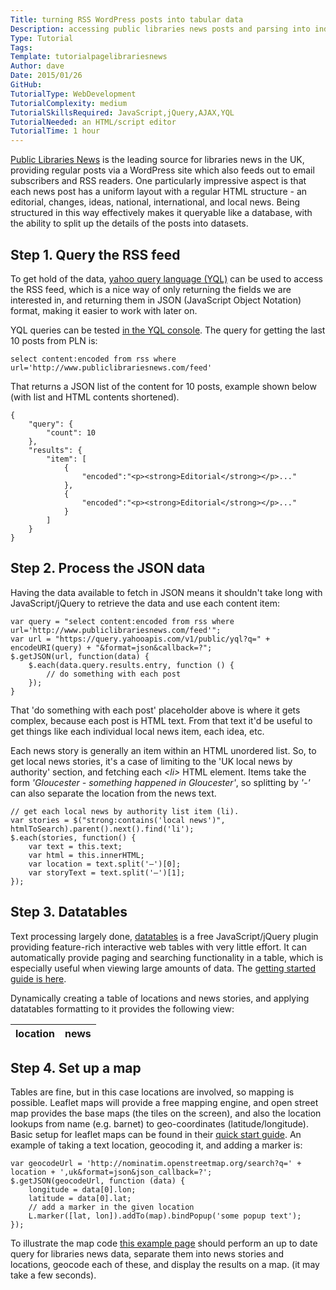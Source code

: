 ```yaml
---
Title: turning RSS WordPress posts into tabular data
Description: accessing public libraries news posts and parsing into individual news items
Type: Tutorial
Tags: 
Template: tutorialpagelibrariesnews
Author: dave
Date: 2015/01/26
GitHub: 
TutorialType: WebDevelopment
TutorialComplexity: medium
TutorialSkillsRequired: JavaScript,jQuery,AJAX,YQL 
TutorialNeeded: an HTML/script editor
TutorialTime: 1 hour
---
```


[Public Libraries News](http://www.publiclibrariesnews.com/) is the leading source for libraries news in the UK, providing regular posts via a WordPress site which also feeds out to email subscribers and RSS readers.  One particularly impressive aspect is that each news post has a uniform layout with a regular HTML structure - an editorial, changes, ideas, national, international, and local news.  Being structured in this way effectively makes it queryable like a database, with the ability to split up the details of the posts into datasets.

Step 1. Query the RSS feed
--------------------------

To get hold of the data, [yahoo query language (YQL)](https://developer.yahoo.com/yql/) can be used to access the RSS feed, which is a nice way of only returning the fields we are interested in, and returning them in JSON (JavaScript Object Notation) format, making it easier to work with later on.

YQL queries can be tested [in the YQL console](https://developer.yahoo.com/yql/console/).  The query for getting the last 10 posts from PLN is:

<pre class="prettyprint linenums"><code>select content:encoded from rss where url='http://www.publiclibrariesnews.com/feed'</code></pre>

That returns a JSON list of the content for 10 posts, example shown below (with list and HTML contents shortened).

<pre class="prettyprint linenums"><code>{
    "query": {
        "count": 10
    },
    "results": {
        "item": [
            {
                "encoded":"&lt;p&gt;&lt;strong&gt;Editorial&lt;/strong&gt;&lt;/p&gt;..."
            },
            {
                "encoded":"&lt;p&gt;&lt;strong&gt;Editorial&lt;/strong&gt;&lt;/p&gt;..."
            }
        ]
    }
}</code></pre>

Step 2. Process the JSON data
-----------------------------

Having the data available to fetch in JSON means it shouldn't take long with JavaScript/jQuery to retrieve the data and use each content item:

<pre class="prettyprint linenums"><code>var query = "select content:encoded from rss where url='http://www.publiclibrariesnews.com/feed'";
var url = "https://query.yahooapis.com/v1/public/yql?q=" + encodeURI(query) + "&format=json&callback=?";
$.getJSON(url, function(data) {
    $.each(data.query.results.entry, function () {
        // do something with each post
    });
}</code></pre>

That 'do something with each post' placeholder above is where it gets complex, because each post is HTML text.  From that text it'd be useful to get things like each individual local news item, each idea, etc.

Each news story is generally an item within an HTML unordered list.  So, to get local news stories, it's a case of limiting to the 'UK local news by authority' section, and fetching each *&lt;li&gt;* HTML element.  Items take the form *'Gloucester - something happened in Gloucester'*, so splitting by *'-'* can also separate the location from the news text.

<pre class="prettyprint linenums"><code>// get each local news by authority list item (li).
var stories = $("strong:contains('local news')", htmlToSearch).parent().next().find('li');
$.each(stories, function() {
    var text = this.text;
    var html = this.innerHTML;
    var location = text.split('–')[0];
    var storyText = text.split('–')[1];
});</code></pre>

Step 3. Datatables
------------------

Text processing largely done, [datatables](https://www.datatables.net/) is a free JavaScript/jQuery plugin providing feature-rich interactive web tables with very little effort.  It can automatically provide paging and searching functionality in a table, which is especially useful when viewing large amounts of data.  The [getting started guide is here](https://www.datatables.net/manual/installation).

Dynamically creating a table of locations and news stories, and applying datatables formatting to it provides the following view:

<table id="tblLibraryNews" class="table table-striped table-condensed">
<thead>
<tr>
<th>location</th>
<th>news</th>
</tr>
</thead>
<tbody>
</tbody>
</table>

Step 4. Set up a map
--------------------

Tables are fine, but in this case locations are involved, so mapping is possible.  Leaflet maps will provide a free mapping engine, and open street map provides the base maps (the tiles on the screen), and also the location lookups from name (e.g. barnet) to geo-coordinates (latitude/longitude).  Basic setup for leaflet maps can be found in their [quick start guide](http://leafletjs.com/examples/quick-start.html).  An example of taking a text location, geocoding it, and adding a marker is:

<pre class="prettyprint linenums"><code>var geocodeUrl = 'http://nominatim.openstreetmap.org/search?q=' + location + ',uk&format=json&json_callback=?';
$.getJSON(geocodeUrl, function (data) {
    longitude = data[0].lon;
    latitude = data[0].lat;
    // add a marker in the given location
    L.marker([lat, lon]).addTo(map).bindPopup('some popup text');
});</code></pre>

To illustrate the map code [this example page](http://www.librarieshacked.org/examples/librariesnewsmap) should perform an up to date query for libraries news data, separate them into news stories and locations, geocode each of these, and display the results on a map.  (it may take a few seconds).